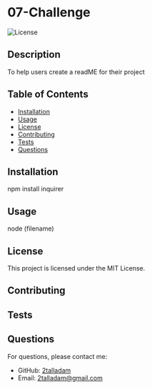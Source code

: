 
# 07-Challenge

![License](https://img.shields.io/badge/license-MIT-blue)

## Description
To help users create a readME for their project

## Table of Contents
- [Installation](#installation)
- [Usage](#usage)
- [License](#license)
- [Contributing](#contributing)
- [Tests](#tests)
- [Questions](#questions)

## Installation
npm install inquirer

## Usage
node (filename)

## License
This project is licensed under the MIT License.

## Contributing


## Tests


## Questions
For questions, please contact me:
- GitHub: [2talladam](https://github.com/2talladam)
- Email: [2talladam@gmail.com](mailto:2talladam@gmail.com)
  
